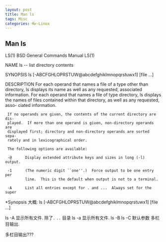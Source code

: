```yaml
---
layout: post
title: Man ls
tags: Misc
categories: 👓-Linux
---
```


## Man ls

LS(1)                     BSD General Commands Manual                    LS(1)

NAME
     ls -- list directory contents

SYNOPSIS
     ls [-ABCFGHLOPRSTUW@abcdefghiklmnopqrstuwx1] [file ...]

DESCRIPTION
     For each operand that names a file of a type other than directory, ls
     displays its name as well as any requested, associated information.  For
     each operand that names a file of type directory, ls displays the names
     of files contained within that directory, as well as any requested, asso-
     ciated information.

     If no operands are given, the contents of the current directory are dis-
     played.  If more than one operand is given, non-directory operands are
     displayed first; directory and non-directory operands are sorted sepa-
     rately and in lexicographical order.

     The following options are available:

     -@      Display extended attribute keys and sizes in long (-l) output.

     -1      (The numeric digit ``one''.)  Force output to be one entry per
             line.  This is the default when output is not to a terminal.

     -A      List all entries except for . and ...  Always set for the super

*Synopsis 大概:
ls [-ABCFGHLOPRSTUW@abcdefghiklmnopqrstuwx1] [file ...]

ls -A   显示所有文件.  除了`.` `..` 目录
ls -a   显示所有文件.
ls -B
ls -C 默认参数 多栏目输出. 


多栏目输出???
